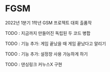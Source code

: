 # FGSM
2022년 1분기 1학년 GSM 프로젝트 대회 출품작



TODO : 지금까지 만들어진 독립된 두 코드 병합

TODO : 기능 추가: 게임 끝났을 때 게임 끝났다고 알리기

TODO : 기능 추가: 설정창 사용 가능하게 하기

TODO : 댄싱링크 커누스X 구현
